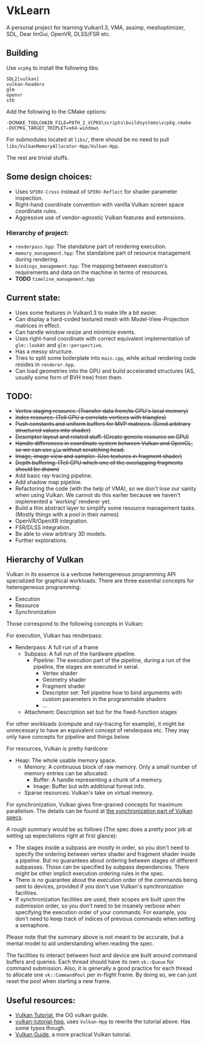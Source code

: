 # VkLearn

A personal project for learning Vulkan1.3, VMA, assimp, meshoptimizer, SDL, Dear ImGui, OpenVR, DLSS/FSR etc.

## Building

Use `vcpkg` to install the following libs:
```
SDL2[vulkan]
vulkan-headers
glm
openvr
stb
```

Add the following to the CMake options:
```shell
-DCMAKE_TOOLCHAIN_FILE=PATH_2_VCPKG\scripts\buildsystems\vcpkg.cmake
-DVCPKG_TARGET_TRIPLET=x64-windows
```

For submodules located at `libs/`, there should be no need to pull `libs/VulkanMemoryAllocator-Hpp/Vulkan-Hpp`.

The rest are trivial stuffs.

## Some design choices:
- Uses `SPIRV-Cross` instead of `SPIRV-Reflect` for shader parameter inspection.
- Right-hand coordinate convention with vanilla Vulkan screen space coordinate rules.
- Aggressive use of vendor-agnostic Vulkan features and extensions.

### Hierarchy of project:

- `renderpass.hpp`: The standalone part of rendering execution.
- `memory_management.hpp`: The standalone part of resource management during rendering.
- `bindings_management.hpp`: The mapping between execution's requirements and data on the machine in terms of resources.
- __TODO__ `timeline_management.hpp`


## Current state:
- Uses some features in Vulkan1.3 to make life a bit easier.
- Can display a hard-coded textured mesh with Model-View-Projection matrices in effect.
- Can handle window resize and minimize events.
- Uses right-hand coordinate with correct equivalent implementation of `glm::lookAt` and `glm::perspective`.
- Has a messy structure.
- Tries to split some boilerplate into `main.cpp`, while actual rendering code resides in `renderer.hpp`.
- Can load geometries into the GPU and build accelerated structures (AS, usually some form of BVH tree) from them.

## TODO:
- ~~Vertex staging resource. (Transfer data from/to GPU's local memory)~~
- ~~Index resource. (Tell GPU a correlate vertices with triangles)~~
- ~~Push constants and uniform buffers for MVP matrices. (Send arbitrary structured values into shader)~~
- ~~Descriptor layout and related stuff. (Create generic resource on GPU)~~
- ~~Handle differences in coordinate system between Vulkan and OpenGL, so we can use `glm` without 
 scratching head.~~
- ~~Image, image view and sampler. (Use textures in fragment shader)~~
- ~~Depth buffering. (Tell GPU which one of the overlapping fragments should be drawn)~~
- Add basic ray-tracing pipeline.
- Add shadow map pipeline.
- Refactoring the code (with the help of VMA), so we don't lose our sanity when using Vulkan. 
 We cannot do this earlier because we haven't implemented a 'working' renderer yet.
- Build a thin abstract layer to simplify some resource management tasks. (Mostly things with a pool in their names)
- OpenVR/OpenXR integration.
- FSR/DLSS integration.
- Be able to view arbitrary 3D models.
- Further explorations.

## Hierarchy of Vulkan
Vulkan in its essence is a verbose heterogeneous programming API specialized for graphical workloads. 
There are three essential concepts for heterogeneous programming:
- Execution
- Resource
- Synchronization

Those correspond to the following concepts in Vulkan:

For execution, Vulkan has renderpass:
- Renderpass: A full run of a frame
  - Subpass: A full run of the hardware pipeline.
    - Pipeline: The execution part of the pipeline, during a run of the pipeline, the stages are executed in serial.
      - Vertex shader
      - Geometry shader
      - Fragment shader
      - Descriptor set: Tell pipeline how to bind arguments with custom parameters in the programmable shaders
      - ...
  - Attachment: Description set but for the fixed-function stages

For other workloads (compute and ray-tracing for example), it might be unnecessary to have an equivalent concept of 
renderpass etc. They may only have concepts for pipeline and things below. 

For resources, Vulkan is pretty hardcore:
- Heap: The whole usable memory space.
  - Memory: A continuous block of raw memory. Only a small number of memory entries can be allocated.
    - Buffer: A handle representing a chunk of a memory.
    - Image: Buffer but with additional format info.
  - Sparse resources: Vulkan's take on virtual memory.

For synchronization, Vulkan gives fine-grained concepts for maximum parallelism. The details can be found at
[the synchronization part of Vulkan specs](https://registry.khronos.org/vulkan/specs/1.3/html/vkspec.html#synchronization).

A rough summary would be as follows (The spec does a pretty poor job at setting up expectations right at first glance):
- The stages inside a subpass are mostly in order, so you don't need to specify the ordering between vertex shader and 
 fragment shader inside a pipeline. But no guarantees about ordering between stages of different subpasses. Those can be
 specified by subpass dependencies. There might be other implicit execution ordering rules in the spec.
- There is no guarantee about the execution order of the commands being sent to devices, provided if you don't use 
 Vulkan's synchronization facilities.
- If synchronization facilities are used, their scopes are built upon the submission order, so you don't need to be 
 insanely verbose when specifying the execution order of your commands. For example, you don't need to keep track of 
 indices of previous commands when setting a semaphore. 

Please note that the summary above is not meant to be accurate, but a mental model to aid understanding when reading the spec.

The facilities to interact between host and device are built around command buffers and queries.
Each thread should have its own `vk::Queue` for command submission. Also, it is generally a good practice for each 
thread to allocate one `vk::CommandPool` per in-flight frame. By doing so, we can just reset the pool when starting a 
new frame.

## Useful resources:
- [Vulkan Tutorial](https://vulkan-tutorial.com), the OG vulkan guide.
- [vulkan-tutorial-hpp](https://github.com/bwasty/vulkan-tutorial-hpp), uses `Vulkan-Hpp` to rewrite the tutorial above.
Has some typos though.
- [Vulkan Guide](https://vkguide.dev/), a more practical Vulkan tutorial.
